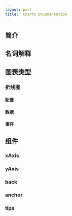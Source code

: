 ```yaml
---
layout: post
title:  Chartx Documentation 
---
```


## 简介

## 名词解释

## 图表类型

### 折线图

#### 配置

#### 数据

#### 事件

## 组件

### xAxis

### yAxis

### back

### anchor

### tips



